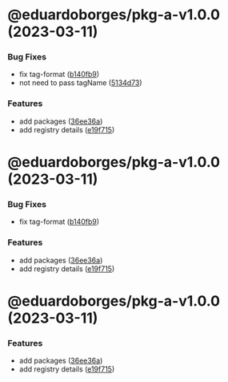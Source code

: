 # @eduardoborges/pkg-a-v1.0.0 (2023-03-11)


### Bug Fixes

* fix tag-format ([b140fb9](https://github.com/eduardoborges/monorepo/commit/b140fb9b6be48fe3fa8d59e56844ce729f83f7ce))
* not need to pass tagName ([5134d73](https://github.com/eduardoborges/monorepo/commit/5134d730cbfd2f422b028f7eba23452421482265))


### Features

* add packages ([36ee36a](https://github.com/eduardoborges/monorepo/commit/36ee36a288b5daab7d140ebfff658e381dbd9b1d))
* add registry details ([e19f715](https://github.com/eduardoborges/monorepo/commit/e19f7156329c79d17ab9471a622a5448565dd6fe))

# @eduardoborges/pkg-a-v1.0.0 (2023-03-11)


### Bug Fixes

* fix tag-format ([b140fb9](https://github.com/eduardoborges/monorepo/commit/b140fb9b6be48fe3fa8d59e56844ce729f83f7ce))


### Features

* add packages ([36ee36a](https://github.com/eduardoborges/monorepo/commit/36ee36a288b5daab7d140ebfff658e381dbd9b1d))
* add registry details ([e19f715](https://github.com/eduardoborges/monorepo/commit/e19f7156329c79d17ab9471a622a5448565dd6fe))

# @eduardoborges/pkg-a-v1.0.0 (2023-03-11)


### Features

* add packages ([36ee36a](https://github.com/eduardoborges/monorepo/commit/36ee36a288b5daab7d140ebfff658e381dbd9b1d))
* add registry details ([e19f715](https://github.com/eduardoborges/monorepo/commit/e19f7156329c79d17ab9471a622a5448565dd6fe))
